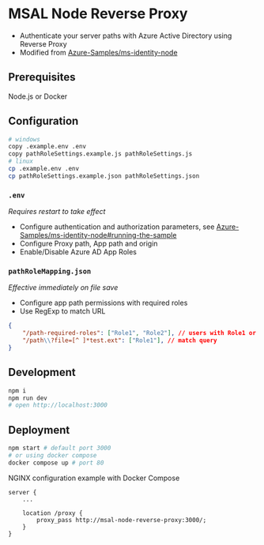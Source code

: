 # MSAL Node Reverse Proxy

- Authenticate your server paths with Azure Active Directory using Reverse Proxy
- Modified from [Azure-Samples/ms-identity-node](https://github.com/Azure-Samples/ms-identity-node)

## Prerequisites

Node.js or Docker

## Configuration

```bash
# windows
copy .example.env .env 
copy pathRoleSettings.example.js pathRoleSettings.js 
# linux
cp .example.env .env 
cp pathRoleSettings.example.json pathRoleSettings.json 
```

### `.env`
*Requires restart to take effect*

- Configure authentication and authorization parameters, see [Azure-Samples/ms-identity-node#running-the-sample](https://github.com/Azure-Samples/ms-identity-node#running-the-sample)
- Configure Proxy path, App path and origin 
- Enable/Disable Azure AD App Roles

### `pathRoleMapping.json`
*Effective immediately on file save*

- Configure app path permissions with required roles
- Use RegExp to match URL

```json
{
    "/path-required-roles": ["Role1", "Role2"], // users with Role1 or Role2 will have access to path /path-required-roles
    "/path\\?file=[^ ]*test.ext": ["Role1"], // match query
}
```

## Development

```bash
npm i
npm run dev
# open http://localhost:3000
```

## Deployment

```bash
npm start # default port 3000
# or using docker compose
docker compose up # port 80
```

NGINX configuration example with Docker Compose

```
server {
    ...

    location /proxy {
        proxy_pass http://msal-node-reverse-proxy:3000/; 
    }
}
```
